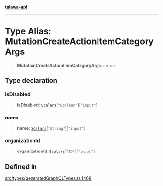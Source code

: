 [**talawa-api**](../../../README.md)

***

# Type Alias: MutationCreateActionItemCategoryArgs

> **MutationCreateActionItemCategoryArgs**: `object`

## Type declaration

### isDisabled

> **isDisabled**: [`Scalars`](Scalars.md)\[`"Boolean"`\]\[`"input"`\]

### name

> **name**: [`Scalars`](Scalars.md)\[`"String"`\]\[`"input"`\]

### organizationId

> **organizationId**: [`Scalars`](Scalars.md)\[`"ID"`\]\[`"input"`\]

## Defined in

[src/types/generatedGraphQLTypes.ts:1468](https://github.com/Suyash878/talawa-api/blob/095e6964ce2a06c1c30d1acf81b6162203f1db91/src/types/generatedGraphQLTypes.ts#L1468)
